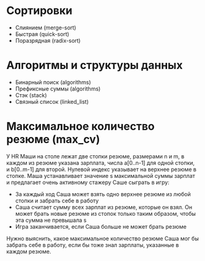 # Сортировки
- Слиянием (merge-sort)
- Быстрая (quick-sort)
- Поразрядная (radix-sort)
# Алгоритмы и структуры данных
- Бинарный поиск (algorithms)
- Префиксные суммы (algorithms)
- Стэк (stack)
- Связный список (linked_list)

# Максимальное количество резюме (max_cv)
У HR Маши на столе лежат две стопки резюме, размерами n и m, в каждом из резюме указана зарплата, числа a[0..n-1] для одной стопки, и b[0..m-1] для второй. Нулевой индекс указывает на верхнее резюме в стопке.
Маша устанавливает значение s максимальной суммы зарплат и предлагает очень активному стажеру Саше сыграть в игру:
- За каждый ход Саша может взять одно верхнее резюме из любой стопки и забрать себе в работу
- Саша считает сумму всех зарплат из резюме, которые он взял. Он может брать новые резюме из стопок только таким образом, чтобы эта сумма не превышала s
- Игра заканчивается, если Саша больше не может брать резюме

Нужно выяснить, какое максимальное количество резюме Саша мог бы забрать себе в работу, если бы тоже знал зарплаты, указанные в каждом резюме.
